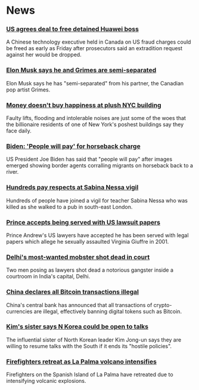 # News
### [US agrees deal to free detained Huawei boss](https://www.bbc.com/news/world-us-canada-58682998)
A Chinese technology executive held in Canada on US fraud charges could be freed as early as Friday after prosecutors said an extradition request against her would be dropped.
### [Elon Musk says he and Grimes are semi-separated](https://www.bbc.com/news/world-us-canada-58684724)
Elon Musk says he has "semi-separated" from his partner, the Canadian pop artist Grimes.
### [Money doesn't buy happiness at plush NYC building](https://www.bbc.com/news/world-us-canada-58683002)
Faulty lifts, flooding and intolerable noises are just some of the woes that the billionaire residents of one of New York's poshest buildings say they face daily. 
### [Biden: 'People will pay' for horseback charge](https://www.bbc.com/news/world-us-canada-58685575)
US President Joe Biden has said that "people will pay" after images emerged showing border agents corralling migrants on horseback back to a river. 
### [Hundreds pay respects at Sabina Nessa vigil](https://www.bbc.com/news/uk-england-london-58684030)
Hundreds of people have joined a vigil for teacher Sabina Nessa who was killed as she walked to a pub in south-east London.
### [Prince accepts being served with US lawsuit papers](https://www.bbc.com/news/uk-58682356)
Prince Andrew's US lawyers have accepted he has been served with legal papers which allege he sexually assaulted Virginia Giuffre in 2001. 
### [Delhi's most-wanted mobster shot dead in court](https://www.bbc.com/news/world-asia-india-58674452)
Two men posing as lawyers shot dead a notorious gangster inside a courtroom in India's capital, Delhi.
### [China declares all Bitcoin transactions illegal](https://www.bbc.com/news/technology-58678907)
China's central bank has announced that all transactions of crypto-currencies are illegal, effectively banning digital tokens such as Bitcoin.
### [Kim's sister says N Korea could be open to talks](https://www.bbc.com/news/world-asia-58675703)
The influential sister of North Korean leader Kim Jong-un says they are willing to resume talks with the South if it ends its "hostile policies".
### [Firefighters retreat as La Palma volcano intensifies](https://www.bbc.com/news/world-europe-58683718)
Firefighters on the Spanish Island of La Palma have retreated due to intensifying volcanic explosions. 
